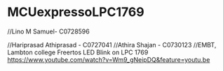 # MCUexpressoLPC1769
//Lino M Samuel- C0728596

//Hariprasad Athiprasad - C0727041
//Athira Shajan - C0730123
//EMBT, Lambton college
Freertos LED Blink on LPC 1769
https://www.youtube.com/watch?v=Wm9_gNeipDQ&feature=youtu.be



